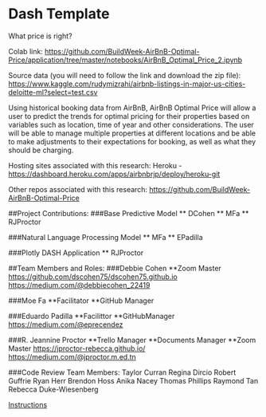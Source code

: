 # Dash Template


What price is right?

Colab link: https://github.com/BuildWeek-AirBnB-Optimal-Price/application/tree/master/notebooks/AirBnB_Optimal_Price_2.ipynb

Source data (you will need to follow the link and download the zip file): https://www.kaggle.com/rudymizrahi/airbnb-listings-in-major-us-cities-deloitte-ml?select=test.csv

Using historical booking data from AirBnB, AirBnB Optimal Price will allow a user to predict the trends for optimal pricing for their properties based on variables such as location, time of year and other considerations. The user will be able to manage multiple properties at different locations and be able to make adjustments to their expectations for booking, as well as what they should be charging.

Hosting sites associated with this research:
Heroku - https://dashboard.heroku.com/apps/airbnbrjp/deploy/heroku-git

Other repos associated with this research: https://github.com/BuildWeek-AirBnB-Optimal-Price

##Project Contributions:
###Base Predictive Model
** DCohen
** MFa
** RJProctor

###Natural Language Processing Model
** MFa
** EPadilla

###Plotly DASH Application
** RJProctor


##Team Members and Roles:
###Debbie Cohen
**Zoom Master
https://github.com/dscohen75/dscohen75.github.io
https://medium.com/@debbiecohen_22419
            
###Moe Fa
**Facilitator
**GitHub Manager
        

###Eduardo Padilla
**Facilittor
**GitHubManager
https://medium.com/@eprecendez

###R. Jeannine Proctor
**Trello Manager
**Documents Manager
**Zoom Master
https://jproctor-rebecca.github.io/
https://medium.com/@jproctor.m.ed.tn


###Code Review Team Members:
Taylor Curran
Regina Dircio
Robert Guffrie
Ryan Herr
Brendon Hoss
Anika Nacey
Thomas Phillips
Raymond Tan
Rebecca Duke-Wiesenberg
            






[Instructions](https://lambdaschool.github.io/ds/unit2/dash-template/)
